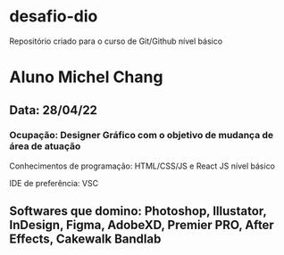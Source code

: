 # desafio-dio
Repositório criado para o curso de Git/Github nível básico
# Aluno Michel Chang
## Data: 28/04/22
### Ocupação: Designer Gráfico com o objetivo de mudança de área de atuação


Conhecimentos de programação: HTML/CSS/JS e React JS nível básico

IDE de preferência: VSC

## Softwares que domino: Photoshop, Illustator, InDesign, Figma, AdobeXD, Premier PRO, After Effects, Cakewalk Bandlab
